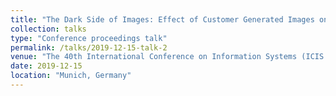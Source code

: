 ```yaml
---
title: "The Dark Side of Images: Effect of Customer Generated Images on Product Assessment"
collection: talks
type: "Conference proceedings talk"
permalink: /talks/2019-12-15-talk-2
venue: "The 40th International Conference on Information Systems (ICIS 2019)"
date: 2019-12-15
location: "Munich, Germany"
---
```


